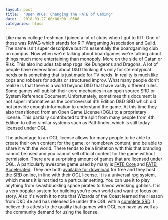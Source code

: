 ```yaml
---
layout: post
title:  "Open RPGs: Changing the FATE of Gaming"
date:   2018-03-27 00:00:00 -0500
categories: hfoss
---
```

Like many college freshman I joined a lot of clubs when I got to RIT. One of those was RWAG which stands for RIT Wargaming Association and Guild. The name isn't super descriptive but it's essentially the boardgaming club on campus. Now when we're talking about boardgames we're talking about things much more entertaining than monopoly. More on the side of Catan or Risk. This also includes tabletop rpgs like Dungeons and Dragons. A lot of people have reservations about D&D thinking it's only for stereotypical nerds or is something that is just made for TV nerds. In reality is much like cops and robbers for adults or structured improv. What many people don't realize is that there is a world beyond D&D that have vastly different rules. Some games will publish their core mechanics in an open source SRD or System Reference Document. Unfortunately, sometimes this document is not super informative as the controversial 4th Edition D&D SRD which did not provide enough information to understand the game. At this time they also transitioned from an Open Game License (OGL) to a proprietary license. This partially contributed to the split from many people from 4th Edition to other similar systems such as Pathfinder, which is still today licensed under OGL. 

The advantage to an OGL license allows for many people to be able to create their own content for the game, or homebrew content, and be able to share it with the world. There tends to be a limitation with this that branding cannot be used and you cannot sell official content for the game without permission. There are a surprising amount of games that are licensed under OGL. A particularly awesome game used by many is [FATE Core](https://www.evilhat.com/home/fate-core/) and [FATE: Accelerated](https://www.evilhat.com/home/fae/). They are both [available for download](https://www.evilhat.com/home/fate-core-downloads/) for free and they host [the SRD online](https://fate-srd.com/), in line with their OGL license. It is a universal rpg system, which means it is not tied to a particular setting. You can use it to play anything from swashbuckling space pirates to havoc wrecking goblins. It is a very popular system for building you're own world and want to focus on story. Also it's worth it to note that Wizards of the Coast learned their lesson from D&D 4e and has released 5e under the OGL with a [complete SRD](http://dnd.wizards.com/articles/features/systems-reference-document-srd). I believe this attests to the quality that games with OGL can have as well as the community demand for using the license. 

